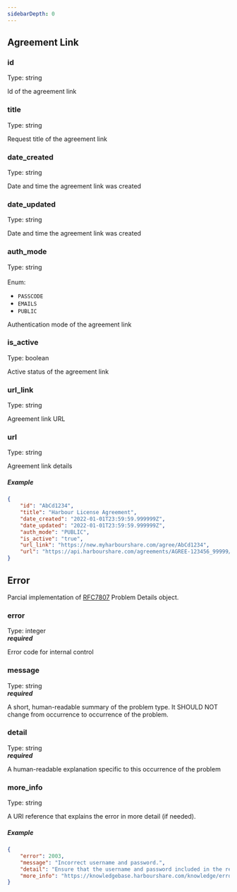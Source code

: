 ```yaml
---
sidebarDepth: 0
---
```



## Agreement Link



### id

Type: string

Id of the agreement link
### title

Type: string

Request title of the agreement link
### date_created

Type: string

Date and time the agreement link was created
### date_updated

Type: string

Date and time the agreement link was created
### auth_mode

Type: string<br /><br />Enum: <ul><li>`PASSCODE`</li><li>`EMAILS`</li><li>`PUBLIC`</li></ul>

Authentication mode of the agreement link
### is_active

Type: boolean

Active status of the agreement link
### url_link

Type: string

Agreement link URL
### url

Type: string

Agreement link details





##### Example
```json
{
    "id": "AbCd1234",
    "title": "Harbour License Agreement",
    "date_created": "2022-01-01T23:59:59.999999Z",
    "date_updated": "2022-01-01T23:59:59.999999Z",
    "auth_mode": "PUBLIC",
    "is_active": "true",
    "url_link": "https://new.myharbourshare.com/agree/AbCd1234",
    "url": "https://api.harbourshare.com/agreements/AGREE-123456_99999/links/AbCd1234"
}
```


## Error

Parcial implementation of [RFC7807](https://tools.ietf.org/html/rfc7807) Problem Details object.



### error

Type: integer<br />_**required**_

Error code for internal control
### message

Type: string<br />_**required**_

A short, human-readable summary of the problem type.  It SHOULD NOT change from occurrence to occurrence of the problem.
### detail

Type: string<br />_**required**_

A human-readable explanation specific to this occurrence of the problem
### more_info

Type: string

A URI reference that explains the error in more detail (if needed).





##### Example
```json
{
    "error": 2003,
    "message": "Incorrect username and password.",
    "detail": "Ensure that the username and password included in the request are correct.",
    "more_info": "https://knowledgebase.harbourshare.com/knowledge/errors/2003"
}
```
